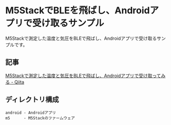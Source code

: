 M5StackでBLEを飛ばし、Androidアプリで受け取るサンプル
==

M5Stackで測定した温度と気圧をBLEで飛ばし、Androidアプリで受け取るサンプルです。

記事
--

[M5Stackで測定した温度と気圧をBLEで飛ばし、Androidアプリで受け取ってみる - Qiita](https://qiita.com/hirano/items/d784b7db38d9b31efb6f)

ディレクトリ構成
--

```plane
android - Androidアプリ
m5      - M5Stackのファームウェア
```
